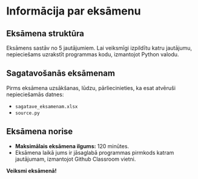 # Informācija par eksāmenu

## Eksāmena struktūra
Eksāmens sastāv no 5 jautājumiem. Lai veiksmīgi izpildītu katru jautājumu, nepieciešams uzrakstīt programmas kodu, izmantojot Python valodu.

## Sagatavošanās eksāmenam
Pirms eksāmena uzsākšanas, lūdzu, pārliecinieties, ka esat atvēruši nepieciešamās datnes:
- `sagatave_eksamenam.xlsx`
- `source.py`

## Eksāmena norise
- **Maksimālais eksāmena ilgums:** 120 minūtes.
- Eksāmena laikā jums ir jāsaglabā programmas pirmkods katram jautājumam, izmantojot Github Classroom vietni.

**Veiksmi eksāmenā!**
